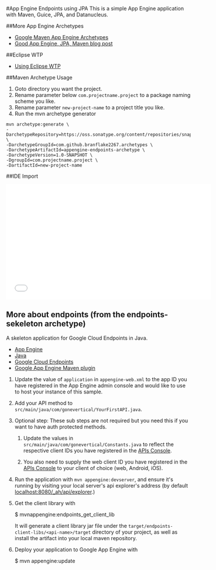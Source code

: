 #App Engine Endpoints using JPA
This is a simple App Engine application with Maven, Guice, JPA, and Datanucleus.

##More App Engine Archetypes
 * [Google Maven App Engine Archetypes](https://cloud.google.com/appengine/docs/java/tools/maven#maven_app_engine_archetypes)
 * [Good App Engine, JPA, Maven blog post](http://www.loop81.com/2013/02/gae-google-app-engine-jpa2-maven-and.html)

##Eclipse WTP
* [Using Eclipse WTP](https://cloud.google.com/appengine/docs/java/webtoolsplatform)

##Maven Archetype Usage

1. Goto directory you want the project.
2. Rename parameter below `com.projectname.project` to a package naming scheme you like.
3. Rename parameter `new-project-name` to a project title you like.
4. Run the mvn archetype generator

```
mvn archetype:generate \
-DarchetypeRepository=https://oss.sonatype.org/content/repositories/snapshots \
-DarchetypeGroupId=com.github.branflake2267.archetypes \
-DarchetypeArtifactId=appengine-endpoints-archetype \
-DarchetypeVersion=1.0-SNAPSHOT \
-DgroupId=com.projectname.project \
-DartifactId=new-project-name
```

##IDE Import

<iframe width="560" height="315" src="//www.youtube.com/embed/5QPOAXLGB2Y?list=PLBbgqtDgdc_RBdHY5TpQRRvjo1_1BTVkh" frameborder="0" allowfullscreen></iframe>


## More about endpoints (from the endpoints-sekeleton archetype)


A skeleton application for Google Cloud Endpoints in Java.

- [App Engine][1]
- [Java][2]
- [Google Cloud Endpoints][3]
- [Google App Engine Maven plugin][4]


1. Update the value of `application` in `appengine-web.xml` to the app
   ID you have registered in the App Engine admin console and would
   like to use to host your instance of this sample.

1. Add your API method to `src/main/java/com/gonevertical/YourFirstAPI.java`.

1. Optional step: These sub steps are not required but you need this
   if you want to have auth protected methods.

    1. Update the values in `src/main/java/com/gonevertical/Constants.java`
       to reflect the respective client IDs you have registered in the
       [APIs Console][6]. 

    1. You also need to supply the web client ID you have registered
       in the [APIs Console][4] to your client of choice (web, Android,
       iOS).

1. Run the application with `mvn appengine:devserver`, and ensure it's
   running by visiting your local server's api explorer's address (by
   default [localhost:8080/_ah/api/explorer][5].)

1. Get the client library with

   $ mvnappengine:endpoints_get_client_lib

   It will generate a client library jar file under the
   `target/endpoints-client-libs/<api-name>/target` directory of your
   project, as well as install the artifact into your local maven
   repository.

1. Deploy your application to Google App Engine with

   $ mvn appengine:update

[1]: https://developers.google.com/appengine
[2]: http://java.com/en/
[3]: https://developers.google.com/appengine/docs/java/endpoints/
[4]: https://developers.google.com/appengine/docs/java/tools/maven
[5]: https://localhost:8080/_ah/api/explorer
[6]: https://console.developers.google.com/


